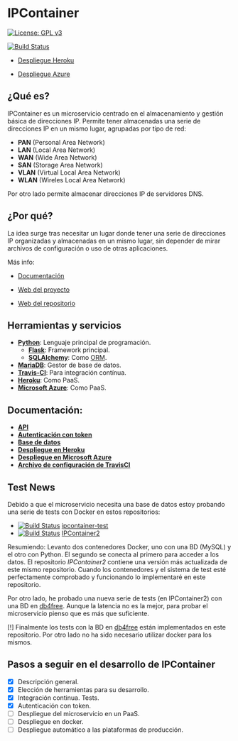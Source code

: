 # IPContainer

[![License: GPL v3](https://img.shields.io/badge/License-GPL%20v3-blue.svg)](https://www.gnu.org/licenses/gpl-3.0) 

[![Build Status](https://travis-ci.com/harvestcore/IPContainer.svg?branch=master)](https://travis-ci.com/harvestcore/IPContainer)



- [Despliegue Heroku](https://ipcontainer.herokuapp.com/)

- [Despliegue Azure](https://ipcontainer.azurewebsites.net/)



## ¿Qué es?

IPContainer es un microservicio centrado en el almacenamiento y gestión básica de direcciones IP. Permite tener almacenadas una serie de direcciones IP en un mismo lugar, agrupadas por tipo de red:

- **PAN** (Personal Area Network)
- **LAN** (Local Area Network)
- **WAN** (Wide Area Network)
- **SAN** (Storage Area Network)
- **VLAN** (Virtual Local Area Network)
- **WLAN** (Wireles Local Area Network)

Por otro lado permite almacenar direcciones IP de servidores DNS.



## ¿Por qué?

La idea surge tras necesitar un lugar donde tener una serie de direcciones IP organizadas y almacenadas en un mismo lugar, sin depender de mirar archivos de configuración o uso de otras aplicaciones.

Más info:

- [Documentación](#doc)

- [Web del proyecto](https://harvestcore.github.io/es/ipcontainer/index.html)
- [Web del repositorio](https://harvestcore.github.io/IPContainer)



## Herramientas y servicios

- [**Python**](https://www.python.org/): Lenguaje principal de programación.
  - [**Flask**](http://flask.pocoo.org/): Framework principal.
  - [**SQLAlchemy**](https://www.sqlalchemy.org/): Como [ORM](https://es.wikipedia.org/wiki/Mapeo_objeto-relacional).
- [**MariaDB**](https://mariadb.org/): Gestor de base de datos.
- [**Travis-CI**](https://travis-ci.org/): Para integración contínua.
- [**Heroku**](https://www.heroku.com/): Como PaaS.
- [**Microsoft Azure**](https://azure.microsoft.com/es-es/): Como PaaS.

<div id='doc' />

## Documentación:

- [**API**](doc/api.md)
- [**Autenticación con token**](doc/auth.md)
- [**Base de datos**](doc/bd.md)
- [**Despliegue en Heroku**](doc/heroku.md)
- [**Despliegue en Microsoft Azure**](doc/azure.md)
- **[Archivo de configuración de TravisCI](.travis.yml)**



## Test News

Debido a que el microservicio necesita una base de datos estoy probando una serie de tests con Docker en estos repositorios:

- [![Build Status](https://travis-ci.com/harvestcore/ipcontainer-test.svg?branch=master)](https://travis-ci.com/harvestcore/ipcontainer-test) [ipcontainer-test](https://github.com/harvestcore/ipcontainer-test)
- [![Build Status](https://travis-ci.com/harvestcore/IPContainer2.svg?branch=master)](https://travis-ci.com/harvestcore/IPContainer2) [IPContainer2](https://github.com/harvestcore/IPContainer2)

Resumiendo: Levanto dos contenedores Docker, uno con una BD (MySQL) y el otro con Python. El segundo se conecta al primero para acceder a los datos. El repositorio *IPContainer2* contiene una versión más actualizada de este mismo repositorio. Cuando los contenedores y el sistema de test esté perfectamente comprobado y funcionando lo implementaré en este repositorio.

Por otro lado, he probado una nueva serie de tests (en IPContainer2) con una BD en [db4free](https://www.db4free.net/). Aunque la latencia no es la mejor, para probar el microservicio pienso que es más que suficiente.

[!] Finalmente los tests con la BD en [db4free](https://www.db4free.net/) están implementados en este repositorio. Por otro lado no ha sido necesario utilizar docker para los mismos.

## Pasos a seguir en el desarrollo de IPContainer

- [x] Descripción general.
- [x] Elección de herramientas para su desarrollo.
- [x] Integración continua. Tests.
- [x] Autenticación con token.
- [ ] Despliegue del microservicio en un PaaS.
- [ ] Despliegue en docker.
- [ ] Despliegue automático a las plataformas de producción.
